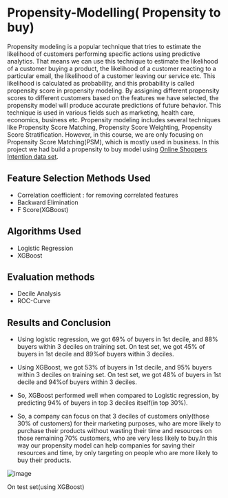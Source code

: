 # Propensity-Modelling( Propensity to buy)
Propensity modeling is a popular technique that tries to estimate the likelihood of customers performing specific actions using predictive analytics. That means we can use this technique to estimate the likelihood of a customer buying a product, the likelihood of a customer reacting to a particular email, the likelihood of a customer leaving our service etc.
This likelihood is calculated as probability, and this probability is called propensity score in propensity modeling.
By assigning different propensity scores to different customers based on the features we have selected, the propensity model will produce accurate predictions of future behavior.
This technique is used in various fields such as marketing, health care, economics, business etc.
Propensity modeling includes several techniques like Propensity Score Matching, Propensity Score Weighting, Propensity Score Stratification. However, in this course, we are only focusing on Propensity Score Matching(PSM), which is mostly used in business.
In this project we had build a propensity to buy model using [Online Shoppers Intention data set](https://archive.ics.uci.edu/ml/datasets/Online+Shoppers+Purchasing+Intention+Dataset).

## Feature Selection Methods Used
* Correlation coefficient : for removing correlated features
* Backward Elimination
* F Score(XGBoost)

## Algorithms Used
* Logistic Regression
* XGBoost


## Evaluation methods
 * Decile Analysis
 * ROC-Curve
 
## Results and Conclusion
* Using logistic regression, we got 69% of buyers in 1st decile, and 88% buyers within 3 deciles on training set. On test set, we got 45% of buyers in 1st decile and 89%of buyers within 3 deciles.
* Using XGBoost, we got 53% of buyers in 1st decile, and 95% buyers within 3 deciles on training set. On test set, we got 48% of buyers in 1st decile and 94%of buyers within 3 deciles.
* So, XGBoost performed well when compared to Logistic regression, by predicting 94% of buyers in top 3 deciles itself(in top 30%).

* So, a company can focus on that 3 deciles of customers only(those 30% of customers) for their marketing purposes, who are more likely to purchase their products without wasting their time and resources on those remaining 70% customers, who are very less likely to buy.In this way our propensity model can help companies for saving their resources and time, by only targeting on people who are more likely to buy their products.

![image](https://user-images.githubusercontent.com/71011054/124873092-a7293d00-dfe3-11eb-954b-dc05d434f3d7.png)


   On test set(using XGBoost)



